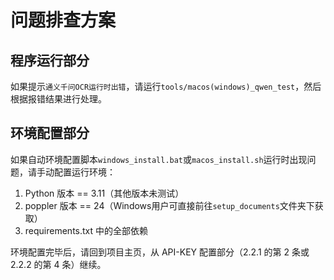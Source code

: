 # 问题排查方案

## 程序运行部分

如果提示`通义千问OCR运行时出错`，请运行`tools/macos(windows)_qwen_test`，然后根据报错结果进行处理。

## 环境配置部分

如果自动环境配置脚本`windows_install.bat`或`macos_install.sh`运行时出现问题，请手动配置运行环境：

1. Python 版本 == 3.11（其他版本未测试）
2. poppler 版本 == 24（Windows用户可直接前往`setup_documents`文件夹下获取）
3. requirements.txt 中的全部依赖

环境配置完毕后，请回到项目主页，从 API-KEY 配置部分（2.2.1 的第 2 条或 2.2.2 的第 4 条）继续。